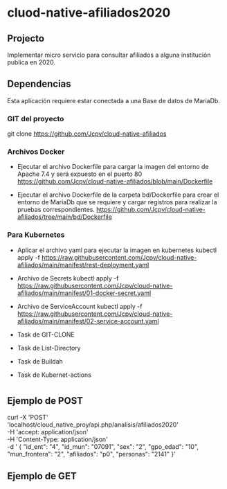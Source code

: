 # cluod-native-afiliados2020

## Projecto 
Implementar micro servicio para consultar afiliados a alguna institución publica en 2020.

## Dependencias
Esta aplicación requiere estar conectada a una Base de datos de MariaDb.

### GIT del proyecto 
git clone https://github.com/Jcpv/cloud-native-afiliados

### Archivos Docker 
- Ejecutar el archivo Dockerfile para cargar la imagen del entorno de Apache 7.4 y será expuesto en el puerto 80 
https://github.com/Jcpv/cloud-native-afiliados/blob/main/Dockerfile

- Ejecutar el archivo Dockerfile de la carpeta bd/Dockerfile para crear el entorno de MariaDb que se requiere y cargar registros para realizar la pruebas correspondientes.
https://github.com/Jcpv/cloud-native-afiliados/tree/main/bd/Dockerfile 

### Para Kubernetes
- Aplicar el archivo yaml para ejecutar la imagen en kubernetes
kubectl apply -f https://raw.githubusercontent.com/Jcpv/cloud-native-afiliados/main/manifest/rest-deployment.yaml

- Archivo de Secrets 
kubectl apply -f https://raw.githubusercontent.com/Jcpv/cloud-native-afiliados/main/manifest/01-docker-secret.yaml

- Archivo de ServiceAccount 
kubectl apply -f https://raw.githubusercontent.com/Jcpv/cloud-native-afiliados/main/manifest/02-service-account.yaml

- Task de GIT-CLONE

- Task de List-Directory

- Task de Buildah

- Task de Kubernet-actions



# 

## Ejemplo de POST

curl -X 'POST' \
  'localhost/cloud_native_proy/api.php/analisis/afiliados2020' \
  -H 'accept: application/json' \
  -H 'Content-Type: application/json' \
  -d ' {
    "id_ent": "4",
    "id_mun": "07091",
    "sex": "2",
    "gpo_edad": "10",
    "mun_frontera": "2",
    "afiliados": "p0",
    "personas": "2141"
}'

## Ejemplo de GET
